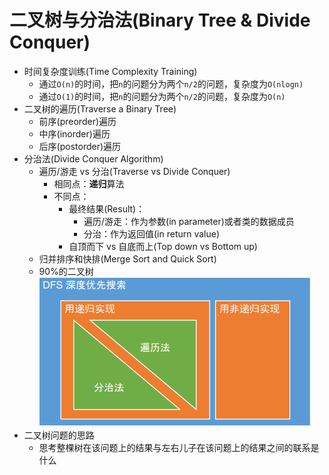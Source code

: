 # 二叉树与分治法(Binary Tree & Divide Conquer)

* 时间复杂度训练(Time Complexity Training)
  * 通过`O(n)`的时间，把`n`的问题分为两个`n/2`的问题，复杂度为`O(nlogn)`
  * 通过`O(1)`的时间，把`n`的问题分为两个`n/2`的问题，复杂度为`O(n)`
* 二叉树的遍历(Traverse a Binary Tree)
  * 前序(preorder)遍历
  * 中序(inorder)遍历
  * 后序(postorder)遍历
* 分治法(Divide Conquer Algorithm)
  * 遍历/游走 vs 分治(Traverse vs Divide Conquer)
    * 相同点：**递归**算法
    * 不同点：
      * 最终结果(Result)：
        * 遍历/游走：作为参数(in parameter)或者类的数据成员
        * 分治：作为返回值(in return value)
      * 自顶而下 vs 自底而上(Top down vs Bottom up)
  * 归并排序和快排(Merge Sort and Quick Sort)
  * 90%的二叉树  
![DFS实现方式](https://github.com/tbtbljj/study/blob/master/LeetCode/%E5%9B%BE%E7%89%87/DFS%E5%AE%9E%E7%8E%B0%E6%96%B9%E5%BC%8F.png)
* 二叉树问题的思路
  * 思考整棵树在该问题上的结果与左右儿子在该问题上的结果之间的联系是什么
